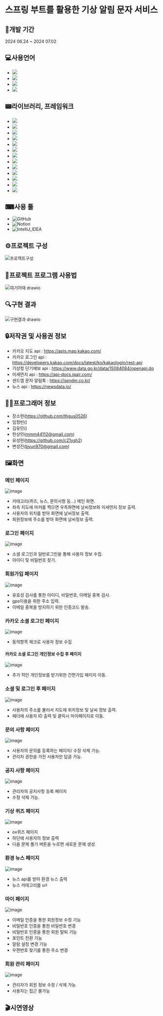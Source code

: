 
# 스프링 부트를 활용한 기상 알림 문자 서비스

## 📆개발 기간
2024 06.24 ~ 2024 07.02

## 💻사용언어
- <img src="https://img.shields.io/badge/JavaScript-F7DF1E?style=flat-square&logo=javascript&logoColor=black"/>
- <img src="https://img.shields.io/badge/CSS3-1572B6?style=flat-square&logo=css3&logoColor=white"/>
- <img src="https://img.shields.io/badge/HTML5-E34F26?style=flat-square&logo=html5&logoColor=white"/>
- <img src="https://img.shields.io/badge/java-007396?style=for-the-badge&logo=OpenJDK&logoColor=white">

## 📟라이브러리, 프레임워크
- <img src="https://img.shields.io/badge/Spring-6DB33F?style=for-the-badge&logo=Spring&logoColor=white">
- <img src="https://img.shields.io/badge/springboot-6DB33F?style=for-the-badge&logo=springboot&logoColor=white">
- <img src="https://img.shields.io/badge/Spring Security-6DB33F?style=for-the-badge&logo=Spring Security&logoColor=white">
- <img src="https://img.shields.io/badge/Thymeleaf-00FF00?style=flat-square&logoColor=white">
- <img src="https://img.shields.io/badge/Bootstrapap-7952B3?style=flat-square&logo=bootstrap&logoColor=white"/>
- <img src="https://img.shields.io/badge/jQuery-0769AD?style=flat-square&logo=jQuery&logoColor=white"/>
- <img src="https://img.shields.io/badge/GitHub-181717?style=flat-square&logo=GitHub&logoColor=white"/>
- <img src="https://img.shields.io/badge/Thymeleaf-C6EBBE?style=for-the-badge&logoColor=white">
- <img src="https://img.shields.io/badge/Ajax-4FB0C6?style=for-the-badge&logoColor=white">
- <img src="https://img.shields.io/badge/JPA-686868?style=for-the-badge&logoColor=white">
- <img src="https://img.shields.io/badge/mariaDB-003545?style=for-the-badge&logo=mariaDB&logoColor=white"> 
- <img src="https://img.shields.io/badge/HeidiSQL-DFD9E2?style=for-the-badge&logoColor=white">
- <img src="https://img.shields.io/badge/Lombok-E4D9FF?style=for-the-badge&logoColor=white">

## ⌨사용 툴
- ![GitHub](https://img.shields.io/badge/GitHub-181717?style=flat-square&logo=GitHub&logoColor=white)
- ![Notion](https://img.shields.io/badge/Notion-white?style=flat-square&logo=Notion&logoColor=000000)
- ![IntelliJ_IDEA](https://img.shields.io/badge/IntelliJ_IDEA-789AFE?style=flat-square&logo=IntelliJ%20IDEA&logoColor=white)

## ⚙프로젝트 구성
![프로젝트구성](https://github.com/thgus0526/Ezen_Spring_Boot_Project/assets/76036655/00de8714-3640-4014-bcbf-6f04bb215037)

## 💾프로젝트 프로그램 사용법
![여기어때 drawio](https://github.com/thgus0526/Ezen_Spring_Boot_Project/assets/76036655/3709527e-5489-4259-a41c-c156e834e882)

## 🔍구현 결과
![구현결과 drawio](https://github.com/thgus0526/Ezen_Spring_Boot_Project/assets/76036655/059af82c-ddee-4ebd-ad51-186e9e77d6d0)


## 🔒저작권 및 사용권 정보
- 카카오 지도 api : https://apis.map.kakao.com/
- 카카오 로그인 api : https://developers.kakao.com/docs/latest/ko/kakaologin/rest-api
- 기상청 단기예보 api : https://www.data.go.kr/data/15084084/openapi.do
- 미세먼지 api : https://api-docs.iqair.com/
- 센드엠 문자 알림톡 : https://sendm.co.kr/
- 뉴스 api : https://newsdata.io/

## 👨‍🦱프로그래머 정보

- 장소현(https://github.com/thgus0526)
- 임정빈()
- 김유민()
- 한상민([mmm44112@gmail.com](https://github.com/mmm44112?tab=repositories))
- 유성헌(https://github.com/c21ysh2)
- 변성진([byun970@gmail.com](https://github.com/byun970))

## 🖼화면

### 메인 페이지
![image](https://github.com/thgus0526/Ezen_Spring_Boot_Project/assets/76036655/98418b65-d56a-4947-93a9-616598407430)  
- 카테고리(퀴즈, 뉴스, 문의사항 등...) 메인 화면.
- 좌측 지도에 마커를 찍으면 우측화면에 날씨정보와 미세먼지 정보 출력.
- 사용자의 위치를 받아 화면에 날씨정보 출력.
- 회원정보에 주소를 받아 화면에 날씨정보 출력.

### 로그인 페이지
![image](https://github.com/thgus0526/Ezen_Spring_Boot_Project/assets/76036655/321667ea-d252-4441-b376-5c223ed2d995)
- 소셜 로그인과 일반로그인을 통해 사용자 정보 수집.
- 아이디 및 비밀번호 찾기.

### 회원가입 페이지
![image](https://github.com/thgus0526/Ezen_Spring_Boot_Project/assets/76036655/cffaa8d6-07ea-44b5-9b9a-4fc0a4cb1722)
- 유효성 검사를 통한 아이디, 비밀번호, 이메일 중복 검사.
- gps이용을 위한 주소 입력.
- 이메일 중복을 방지하기 위한 인증코드 발송.

### 카카오 소셜 로그인 페이지
![image](https://github.com/thgus0526/Ezen_Spring_Boot_Project/assets/76036655/d5829b99-cdc5-4d1f-aa51-be04c722cdfc)
- 동의항목 체크로 사용자 정보 수집
#### 카카오 소셜 로그인 개인정보 수집 후 페이지
![image](https://github.com/thgus0526/Ezen_Spring_Boot_Project/assets/76036655/d39e83fe-a082-4b15-bbd6-8866989111ba)
- 추가 적인 개인정보를 받기위한 간편가입 페이지 이동.

### 소셜 및 로그인 후 페이지
![image](https://github.com/thgus0526/Ezen_Spring_Boot_Project/assets/76036655/be73f666-d902-4d6b-bf78-9c0e59ea92f7)
- 사용자의 주소를 불러서 지도에 위치정보 및 날씨 정보 출력.
- 헤더에 사용자 ID 출력 및 클릭시 마이페이지로 이동.

### 문의 사항 페이지
![image](https://github.com/thgus0526/Ezen_Spring_Boot_Project/assets/76036655/e701257a-4167-4b62-ae00-6b290f41804c)
- 사용자의 문의를 등록하는 페이지/ 수정 삭제 가능.
- 관리자 권한을 가진 사용자만 답글 가능.

### 공지 사항 페이지
![image](https://github.com/thgus0526/Ezen_Spring_Boot_Project/assets/76036655/b0f087bd-4800-4104-bfbf-ecd1dcf542e6)
- 관리자의 공지사항 등록 페이지
- 수정 삭제 가능.

### 기상 퀴즈 페이지
![image](https://github.com/thgus0526/Ezen_Spring_Boot_Project/assets/76036655/0dddf806-231e-4f45-9652-8aced3ca65d5)
- ox퀴즈 페이지
- 하단에 사용자의 정보 출력
- 다음 문제 풀기 버튼을 누르면 새로운 문제 생성

### 환경 뉴스 페이지
![image](https://github.com/thgus0526/Ezen_Spring_Boot_Project/assets/76036655/8ca4f9fb-f070-45d4-bbb9-d6d156eabd0d)
- 뉴스 api를 받아 환경 뉴스 출력
- 뉴스 카테고리를 url

### 마이 페이지
![image](https://github.com/thgus0526/Ezen_Spring_Boot_Project/assets/76036655/eded9339-274b-411f-bd40-5454bbfe075b)
- 이메일 인증을 통한 회원정보 수정 기능
- 비밀번호 인증을 통한 비밀번호 변경
- 비밀번호 인증을 통한 회원 탈퇴 기능
- 포인트 전환 기능
- 알람 설정 변경 기능
- 우편번호 찾기를 통한 주소 변경

### 회원 관리 페이지
![image](https://github.com/thgus0526/Ezen_Spring_Boot_Project/assets/76036655/d88c12f1-8aaf-421b-ad8d-1a4b85e43e9c)
- 관리자가 회원 정보 수정 / 삭제 가능
- 사용자는 접근 불가능
## 🎬시연영상
  
